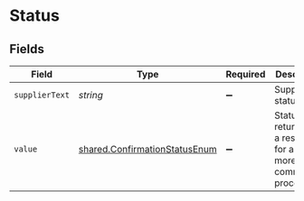 # Status


## Fields

| Field                                                                                 | Type                                                                                  | Required                                                                              | Description                                                                           | Example                                                                               |
| ------------------------------------------------------------------------------------- | ------------------------------------------------------------------------------------- | ------------------------------------------------------------------------------------- | ------------------------------------------------------------------------------------- | ------------------------------------------------------------------------------------- |
| `supplierText`                                                                        | *string*                                                                              | :heavy_minus_sign:                                                                    | Supplier status text                                                                  | Active/In-active                                                                      |
| `value`                                                                               | [shared.ConfirmationStatusEnum](../../../sdk/models/shared/confirmationstatusenum.md) | :heavy_minus_sign:                                                                    | Status returned in a response for a two or more phase commitment process              |                                                                                       |